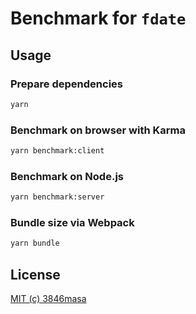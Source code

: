 # Benchmark for `fdate`

## Usage

### Prepare dependencies

```bash
yarn
```

### Benchmark on browser with Karma

```bash
yarn benchmark:client
```

### Benchmark on Node.js

```bash
yarn benchmark:server
```

### Bundle size via Webpack

```bash
yarn bundle
```

## License

[MIT (c) 3846masa](../LICENSE)
